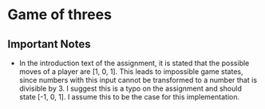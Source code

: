 # Game of threes

## Important Notes
- In the introduction text of the assignment, it is stated that the possible
  moves of a player are [1, 0, 1]. This leads to impossible game states, since
  numbers with this input cannot be transformed to a number that is divisible
  by 3.
  I suggest this is a typo on the assignment and should state [-1, 0, 1].
  I assume this to be the case for this implementation.
